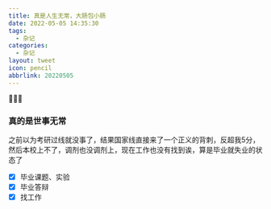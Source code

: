 ```yaml
---
title: 真是人生无常，大肠包小肠
date: 2022-05-05 14:35:30
tags:
  - 杂记
categories:
  - 杂记
layout: tweet
icon: pencil
abbrlink: 20220505
---
```

🤡🤡🤡
### 真的是世事无常

之前以为考研过线就没事了，结果国家线直接来了一个正义的背刺，反超我5分，然后本校上不了，调剂也没调剂上，现在工作也没有找到诶，算是毕业就失业的状态了

- [x] 毕业课题、实验
- [x] 毕业答辩
- [x] 找工作
